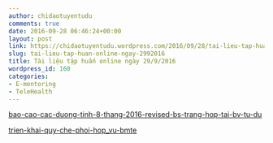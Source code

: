 ```yaml
---
author: chidaotuyentudu
comments: true
date: 2016-09-28 06:46:24+00:00
layout: post
link: https://chidaotuyentudu.wordpress.com/2016/09/28/tai-lieu-tap-huan-online-ngay-2992016/
slug: tai-lieu-tap-huan-online-ngay-2992016
title: Tài liệu tập huấn online ngày 29/9/2016
wordpress_id: 160
categories:
- E-mentoring
- TeleHealth
---
```


[bao-cao-cac-duong-tinh-8-thang-2016-revised-bs-trang-hop-tai-bv-tu-du](https://chidaotuyentudu.files.wordpress.com/2016/09/bao-cao-cac-duong-tinh-8-thang-2016-revised-bs-trang-hop-tai-bv-tu-du.pptx)

[trien-khai-quy-che-phoi-hop_vu-bmte](https://chidaotuyentudu.files.wordpress.com/2016/09/5-trie1bb83n-khai-quy-che1babf-phe1bb91i-he1bba3p_ve1bba5-bmte.pptx)
